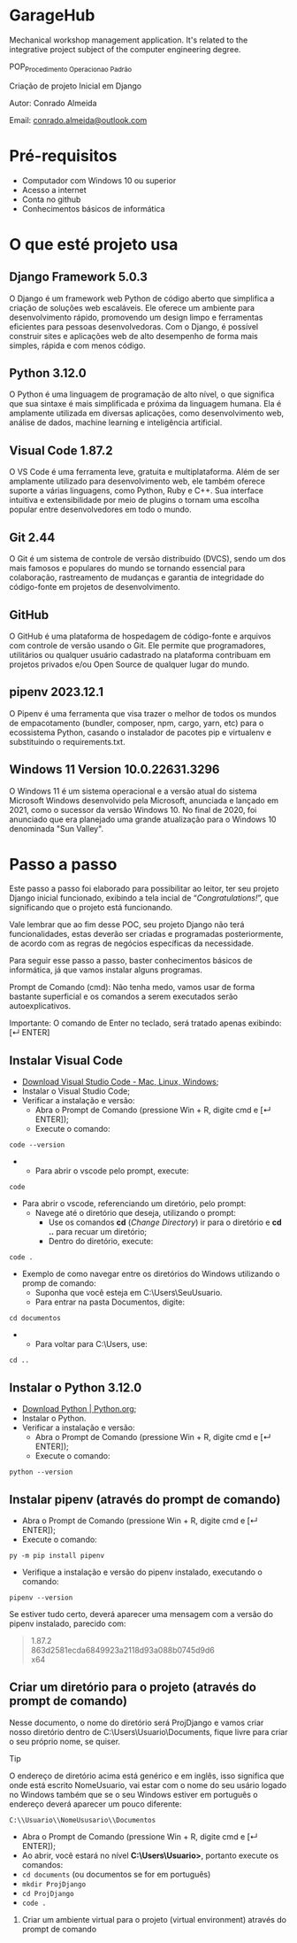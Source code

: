 # GarageHub
Mechanical workshop management application. It's related to the integrative project subject of the computer engineering degree.

POP<sub>Procedimento Operacionao Padrão</sub>

Criação de projeto Inicial em Django

Autor: Conrado Almeida

Email: <conrado.almeida@outlook.com>

# Pré-requisitos

- Computador com Windows 10 ou superior
- Acesso a internet
- Conta no github
- Conhecimentos básicos de informática

# O que esté projeto usa

## Django Framework 5.0.3

O Django é um framework web Python de código aberto que simplifica a criação de soluções web escaláveis. Ele oferece um ambiente para desenvolvimento rápido, promovendo um design limpo e ferramentas eficientes para pessoas desenvolvedoras. Com o Django, é possível construir sites e aplicações web de alto desempenho de forma mais simples, rápida e com menos código.

## Python 3.12.0

O Python é uma linguagem de programação de alto nível, o que significa que sua sintaxe é mais simplificada e próxima da linguagem humana. Ela é amplamente utilizada em diversas aplicações, como desenvolvimento web, análise de dados, machine learning e inteligência artificial.

## Visual Code 1.87.2

O VS Code é uma ferramenta leve, gratuita e multiplataforma. Além de ser amplamente utilizado para desenvolvimento web, ele também oferece suporte a várias linguagens, como Python, Ruby e C++. Sua interface intuitiva e extensibilidade por meio de plugins o tornam uma escolha popular entre desenvolvedores em todo o mundo.

## Git 2.44

O Git é um sistema de controle de versão distribuído (DVCS), sendo um dos mais famosos e populares do mundo se tornando essencial para colaboração, rastreamento de mudanças e garantia de integridade do código-fonte em projetos de desenvolvimento.

## GitHub

O GitHub é uma plataforma de hospedagem de código-fonte e arquivos com controle de versão usando o Git. Ele permite que programadores, utilitários ou qualquer usuário cadastrado na plataforma contribuam em projetos privados e/ou Open Source de qualquer lugar do mundo.

## pipenv 2023.12.1

O Pipenv é uma ferramenta que visa trazer o melhor de todos os mundos de empacotamento (bundler, composer, npm, cargo, yarn, etc) para o ecossistema Python, casando o instalador de pacotes pip e virtualenv e substituindo o requirements.txt.

## Windows 11 Version 10.0.22631.3296

O Windows 11 é um sistema operacional e a versão atual do sistema Microsoft Windows desenvolvido pela Microsoft, anunciada e lançado em 2021, como o sucessor da versão Windows 10. No final de 2020, foi anunciado que era planejado uma grande atualização para o Windows 10 denominada "Sun Valley".

# Passo a passo

Este passo a passo foi elaborado para possibilitar ao leitor, ter seu projeto Django inicial funcionado, exibindo a tela incial de “_Congratulations!_”, que significando que o projeto está funcionando.

Vale lembrar que ao fim desse POC, seu projeto Django não terá funcionalidades, estas deverão ser criadas e programadas posteriormente, de acordo com as regras de negócios específicas da necessidade.

Para seguir esse passo a passo, baster conhecimentos básicos de informática, já que vamos instalar alguns programas.

Prompt de Comando (cmd): Não tenha medo, vamos usar de forma bastante superficial e os comandos a serem executados serão autoexplicativos.

Importante: O comando de Enter no teclado, será tratado apenas exibindo: \[↵ ENTER\]

## Instalar Visual Code

- [Download Visual Studio Code - Mac, Linux, Windows](https://code.visualstudio.com/download);
- Instalar o Visual Studio Code;
- Verificar a instalação e versão:
  - Abra o Prompt de Comando (pressione Win + R, digite cmd e \[↵ ENTER\]);
  - Execute o comando:

`code --version`

- - Para abrir o vscode pelo prompt, execute:

`code`

- Para abrir o vscode, referenciando um diretório, pelo prompt:
  - Navege até o diretório que deseja, utilizando o prompt:
    - Use os comandos **cd** (_Change Directory_) ir para o diretório e **cd ..** para recuar um diretório;
    - Dentro do diretório, execute:

`code .`

- Exemplo de como navegar entre os diretórios do Windows utilizando o promp de comando:
  - Suponha que você esteja em C:\\Users\\SeuUsuario.
  - Para entrar na pasta Documentos, digite:

`cd documentos`

- - Para voltar para C:\\Users, use:

`cd ..`  

## Instalar o Python 3.12.0

- [Download Python | Python.org](https://www.python.org/downloads/);
- Instalar o Python.
- Verificar a instalação e versão:
  - Abra o Prompt de Comando (pressione Win + R, digite cmd e \[↵ ENTER\]);
  - Execute o comando:

`python --version`

## Instalar pipenv (através do prompt de comando)

- Abra o Prompt de Comando (pressione Win + R, digite cmd e \[↵ ENTER\]);
- Execute o comando:

`py -m pip install pipenv`

- Verifique a instalação e versão do pipenv instalado, executando o comando:

`pipenv --version`

Se estiver tudo certo, deverá aparecer uma mensagem com a versão do pipenv instalado, parecido com:

<blockquote>1.87.2 <br> 863d2581ecda6849923a2118d93a088b0745d9d6 <br> x64</blockquote>

## Criar um diretório para o projeto (através do prompt de comando)

Nesse documento, o nome do diretório será ProjDjango e vamos criar nosso diretório dentro de C:\\Users\\Usuario\\Documents, fique livre para criar o seu próprio nome, se quiser.

> [!TIP]
> O endereço de diretório acima está genérico e em inglês, isso significa que onde está escrito NomeUsuario, vai estar com o nome do seu usário logado no Windows também que se o seu Windows estiver em português o endereço deverá aparecer um pouco diferente:

`C:\\Usuario\\NomeUsusario\\Documentos`

- Abra o Prompt de Comando (pressione Win + R, digite cmd e \[↵ ENTER\]);
- Ao abrir, você estará no nível **C:\\Users\\Usuario>**, portanto execute os comandos:
- `cd documents` (ou documentos se for em português)
- `mkdir ProjDjango`
- `cd ProjDjango`
- `code .`

1. Criar um ambiente virtual para o projeto (virtual environment) através do prompt de comando
